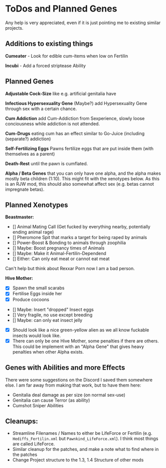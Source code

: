 # ToDos and Planned Genes 

Any help is very appreciated, even if it is just pointing me to existing similar projects. 

## Additions to existing things 

**Cumeater** - Look for edible cum-items when low on Fertilin

**Incubi** - Add a forced striptease Ability

## Planned Genes 

**Adjustable Cock-Size** like e.g. artificial genitalia have

**Infectious Hypersexuality Gene** (Maybe?) add Hypersexuality Gene through sex with a certain chance. 

**Cum Addiction** add Cum-Addiction from Sexperience, slowly loose conciousness while addiction is not attended.

**Cum-Drugs** eating cum has an effect similar to Go-Juice (including (separate?) addiction)

**Self-Fertilizing Eggs** Pawns fertilize eggs that are put inside them (with themselves as a parent)

**Death-Rest** until the pawn is cumflated. 

**Alpha / Beta Genes** that you can only have one alpha, and the alpha makes mostly beta children (1:10). This might fit with the xenotypes below. As this is an RJW mod, this should also somewhat affect sex (e.g. betas cannot impregnate betas). 

## Planned Xenotypes 

**Beastmaster:** 

- [] Animal Mating Call (Get fucked by everything nearby, potentially ending animal rage)
- [] Pheromone Spit that marks a target for being raped by animals 
- [] Power-Boost & Bonding to animals through zoophilia 
- [] Maybe: Boost pregnancy times of Animals
- [] Maybe: Make it Animal-Fertilin-Dependend
- [] Either: Can only eat meat or cannot eat meat 

Can't help but think about Rexxar Porn now I am a bad person. 

**Hive Mother:**

- [X] Spawn the small scarabs 
- [X] Fertilise Eggs inside her 
- [X] Produce cocoons
- [] Maybe: Insert "dropped" Insect eggs 
- [] Very fragile, no use except breeding
- [] Maybe: can only eat insect jelly
- [X] Should look like a nice green-yellow alien as we all know fuckable insects would look like. 
- [X] There can only be one Hive Mother, some penalties if there are others. This could be implement with an "Alpha Gene" that gives heavy penalties when other Alpha exists. 

## Genes with Abilities and more Effects 

There were some suggestions on the Discord I saved them somewhere else. I am far away from making that work, but to have them here: 

- Genitalia deal damage as per size (on normal sex-use)
- Genitalia can cause Terror (as ability)
- Cumshot Sniper Abilities

## Cleanups: 

- Streamline Filenames / Names to either be LifeForce or Fertilin (e.g. `Hediffs_Fertilin.xml` but `Pawnkind_LifeForce.xml`). I think most things are called LifeForce. 
- Similar cleanup for the patches, and make a note what to find where in the patches
- Change Project structure to the 1.3, 1.4 Structure of other mods